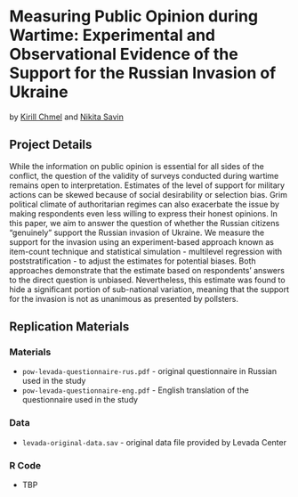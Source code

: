 # Measuring Public Opinion during Wartime: Experimental and Observational Evidence of the Support for the Russian Invasion of Ukraine

by [Kirill Chmel](https://www.hse.ru/en/staff/kirill.chmel) and [Nikita Savin](https://www.hse.ru/en/org/persons/14291998)

## Project Details
While the information on public opinion is essential for all sides of the conflict, the question of the validity of surveys conducted during wartime remains open to interpretation. Estimates of the level of support for military actions can be skewed because of social desirability or selection bias. Grim political climate of authoritarian regimes can also exacerbate the issue by making respondents even less willing to express their honest opinions. In this paper, we aim to answer the question of whether the Russian citizens “genuinely” support the Russian invasion of Ukraine. We measure the support for the invasion using an experiment-based approach known as item-count technique and statistical simulation - multilevel regression with poststratification - to adjust the estimates for potential biases. Both approaches demonstrate that the estimate based on respondents’ answers to the direct question is unbiased. Nevertheless, this estimate was found to hide a significant portion of sub-national variation, meaning that the support for the invasion is not as unanimous as presented by pollsters.

## Replication Materials

### Materials
- `pow-levada-questionnaire-rus.pdf` - original questionnaire in Russian used in the study
- `pow-levada-questionnaire-eng.pdf` - English translation of the questionnaire used in the study

### Data
- `levada-original-data.sav` - original data file provided by Levada Center

### R Code
- TBP
